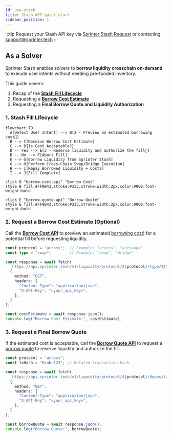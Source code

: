 ```yaml
---
id: use-stash
title: Stash API quick start
sidebar_position: 1
---
```

:::tip
Request your Stash API key via [Sprinter Stash Request](https://forms.gle/kgpcQK722Ley2gke7) or contacting support@sprinter.tech
:::

## As a Solver

Sprinter Stash enables solvers to **borrow liquidity crosschain on-demand** to execute user intents without needing pre-funded inventory.

This guide covers:
 
1. Recap of the [**Stash Fill Lifecycle**](use-stash#1-stash-fill-lifecycle)
2. Requesting a [**Borrow Cost Estimate**](use-stash#1-request-a-borrow-cost-estimate-optional)
3. Requesting a **Final Borrow Quote and Liquidity Authorization**

### 1. Stash Fill Lifecycle


<div style={{ display: "flex", justifyContent: "center" }}>

```mermaid
flowchart TD
  A[Detect User Intent] --> B[2 - Preview an estimated borrowing cost🔗]
  B --> C[Receive Borrow Cost Estimate]
  C --> D{Is Cost Acceptable?}
  D -- Yes --> E[3 - Reserve liquidity and authorize the fill🔗]
  D -- No --> F[Abort Fill]
  E --> G[Borrow Liquidity from Sprinter Stash]
  G --> H[Perform Cross-Chain Swap/Bridge Execution]
  H --> I[Repay Borrowed Liquidity + Costs]
  I --> J[Fill Complete]

click B "borrow-cost-api" "Borrow Cost"
style B fill:#FF9B43,stroke:#333,stroke-width:2px,color:#000,font-weight:bold

click E "borrow-quote-api" "Borrow Quote"
style E fill:#FF9B43,stroke:#333,stroke-width:2px,color:#000,font-weight:bold

```
</div>



### 2. Request a Borrow Cost Estimate (Optional)

Call the [**Borrow Cost API**](borrow-cost-api) to preview an estimated [borrowing cost](/glossary#46-borrow-cost)) for a potential fill before requesting liquidity. 


```ts title="Fetch Borrow Cost Estimate"
const protocol = "across";  // Example: "across", "uniswapx"
const type = "swap";        // Example: "swap", "bridge"

const response = await fetch(
  `https://api.sprinter.tech/v1/liquidity/protocol/${protocol}/type/${type}/quote`,
  {
    method: "GET",
    headers: {
      "Content-Type": "application/json",
      "X-API-Key": "<your_api_key>",
    },
  }
);

const costEstimate = await response.json();
console.log("Borrow Cost Estimate:", costEstimate);
 ```


###  3. Request a Final Borrow Quote

If the estimated cost is acceptable, call the [**Borrow Quote API**](borrow-quote-api) to request a [borrow quote](/glossary#47-borrow-quote) to reserve liquidity and authorize the fill.

```ts title="Request Final Borrow Quote"
const protocol = "across";
const txHash = "0xabc123"; // Related transaction hash

const response = await fetch(
  `https://api.sprinter.tech/v1/liquidity/protocol/${protocol}/deposit/${txHash}/request`,
  {
    method: "GET",
    headers: {
      "Content-Type": "application/json",
      "X-API-Key": "<your_api_key>",
    },
  }
);

const borrowQuote = await response.json();
console.log("Borrow Quote:", borrowQuote);
```
